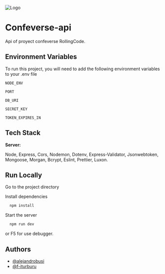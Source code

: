 
![Logo](https://web.rollingcodeschool.com/wp-content/uploads/2023/10/RollingCode-Logo-4.svg)

# Confeverse-api

Api of proyect confeverse RollingCode.






## Environment Variables

To run this project, you will need to add the following environment variables to your .env file

`NODE_ENV`

`PORT`

`DB_URI`

`SECRET_KEY`

`TOKEN_EXPIRES_IN`





## Tech Stack

**Server:**

 Node, Express, Cors, Nodemon, Dotenv, Express-Validator, Jsonwebtoken, Mongoose, Morgan, Bcrypt, Eslint, Prettier, Luxon.


## Run Locally


Go to the project directory


Install dependencies

```bash
  npm install
```

Start the server

```bash
  npm run dev
```

or F5 for use debugger.


## Authors

- [@alejandrobusi](https://github.com/alejandrobusi)
- [@f-iturburu](https://github.com/f-iturburu)


